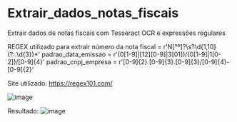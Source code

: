 # Extrair_dados_notas_fiscais
Extrair dados de notas fiscais com Tesseract OCR e expressões regulares


REGEX utilizado para extrair número da nota fiscal = r'N[°º]?\s?\d{1,10}(?:\.\d{3})*'
    padrao_data_emissao = r'(0[1-9]|[12][0-9]|3[01])\/(0[1-9]|1[0-2])\/[0-9]{4}'
    padrao_cnpj_empresa = r'[0-9]{2}\.[0-9]{3}\.[0-9]{3}\/[0-9]{4}-[0-9]{2}'  

Site utilizado: https://regex101.com/

![image](https://github.com/RenataVerasVenturim/Extrair_dados_notas_fiscais/assets/129551549/44d2b002-7692-4716-89d5-1a9c0a0fba60)


Resultado:
![image](https://github.com/RenataVerasVenturim/Extrair_dados_notas_fiscais/assets/129551549/eec39e96-fc5e-473f-ab0c-fd3920612105)
